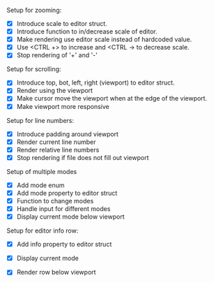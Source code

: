 Setup for zooming:

  - [x] Introduce scale to editor struct.
  - [x] Introduce function to in/decrease scale of editor.
  - [x] Make rendering use editor scale instead of hardcoded value.
  - [x] Use <CTRL +> to increase and <CTRL -> to decrease scale.
  - [x] Stop rendering of '+' and '-'

Setup for scrolling:

  - [x] Introduce top, bot, left, right (viewport) to editor struct.
  - [x] Render using the viewport
  - [x] Make cursor move the viewport when at the edge of the viewport.
  - [x] Make viewport more responsive

Setup for line numbers:

  - [x] Introduce padding around viewport
  - [x] Render current line number
  - [x] Render relative line numbers
  - [x] Stop rendering if file does not fill out viewport

Setup of multiple modes

  - [x] Add mode enum
  - [x] Add mode property to editor struct
  - [x] Function to change modes
  - [x] Handle input for different modes
  - [x] Display current mode below viewport

Setup for editor info row:

  - [x] Add info property to editor struct
  - [x] Display current mode
  - [x] Render row below viewport



